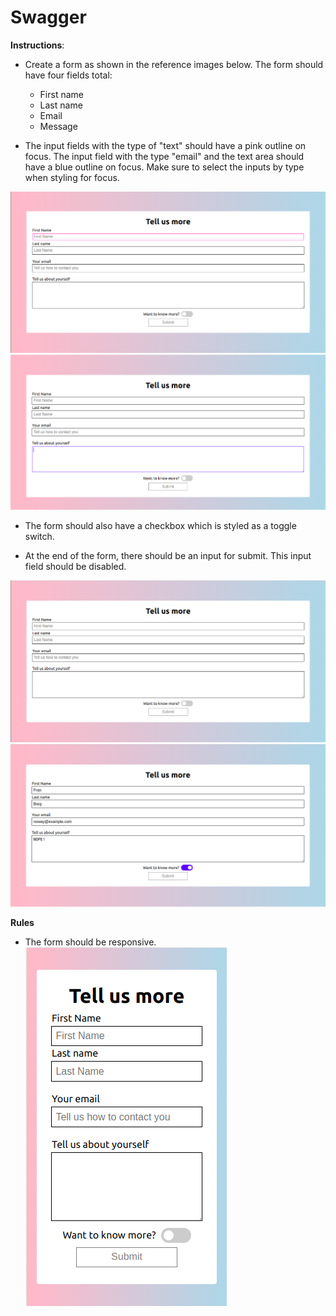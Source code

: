 # Swagger

**Instructions**: 

* Create a form as shown in the reference images below. The form should have four fields total:
    * First name
    * Last name
    * Email
    * Message

* The input fields with the type of "text" should have a pink outline on focus. The input field with the type "email" and the text area should have a blue outline on focus. Make sure to select the inputs by type when styling for focus. 

![reference-focus1](./images/form-focus1.png)
![reference-focus2](./images/form-focus2.png)

* The form should also have a checkbox which is styled as a toggle switch. 

* At the end of the form, there should be an input for submit. This input field should be disabled.

![reference](./images/form-reference.png)
![reference-form-filled](./images/form-filled.png)

**Rules**
* The form should be responsive. 
![reference-mobile](./images/mobile.png)


